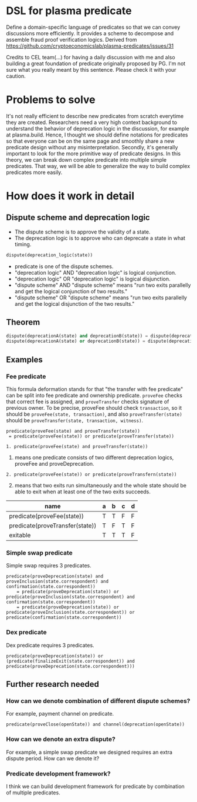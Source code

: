 DSL for plasma predicate
=====


Define a domain-specific language of predicates so that we can convey discussions more efficiently. It provides a scheme to decompose and assemble fraud proof verification logics.
Derived from https://github.com/cryptoeconomicslab/plasma-predicates/issues/31

Credits to CEL team(...) for having a daily discussion with me and also building a great foundation of predicate originally proposed by PG.
I'm not sure what you really meant by this sentence. Please check it with your caution.

# Problems to solve

It's not really efficient to describe new predicates from scratch everytime they are created. Researchers need a very high context background to understand the behavior of deprecation logic in the discussion, for example at plasma.build. Hence, I thought we should define notations for predicates so that everyone can be on the same page and smoothly share a new predicate design without any misinterpretation.
Secondly, it's generally important to look for the more primitive way of predicate designs. In this theory, we can break down complex predicate into multiple simple predicates. That way, we will be able to generalize the way to build complex predicates more easily.

# How does it work in detail

## Dispute scheme and deprecation logic

* The dispute scheme is to approve the validity of a state.
* The deprecation logic is to approve who can deprecate a state in what timing.

```python
dispute(deprecation_logic(state))
```

* predicate is one of the dispute schemes.
* "deprecation logic" AND "deprecation logic" is logical conjunction.
* "deprecation logic" OR "deprecation logic" is logical disjunction.
* "dispute scheme" AND "dispute scheme" means "run two exits parallelly and get the logical conjunction of two results."
* "dispute scheme" OR "dispute scheme" means "run two exits parallelly and get the logical disjunction of the two results."

## Theorem

```python 
dispute(deprecationA(state) and deprecationB(state)) = dispute(deprecationA(state)) or dispute(deprecationB(state))
dispute(deprecationA(state) or deprecationB(state)) = dispute(deprecationA(state)) and dispute(deprecationB(state))
```

## Examples

### Fee predicate

This formula deformation stands for that "the transfer with fee predicate" can be split into fee predicate and ownership predicate.
`proveFee` checks that correct fee is assigned, and `proveTransfer` checks signature of previous owner.
To be precise, proveFee should check `transaction`, so it should be `proveFee(state, transaction)`, and also `proveTransfer(state)` should be `proveTransfer(state, transaction, witness)`.

```
predicate(proveFee(state) and proveTransfer(state))
 = predicate(proveFee(state)) or predicate(proveTransfer(state))
```

```
1. predicate(proveFee(state) and proveTransfer(state))
```	

1. means one predicate consists of two different deprecation logics, proveFee and proveDeprecation.

```
2. predicate(proveFee(state)) or predicate(proveTransfern(state))
```

2. means that two exits run simultaneously and the whole state should be able to exit when at least one of the two exits succeeds.


|name|a|b|c|d|
| --- | --- | --- | --- | --- |
| predicate(proveFee(state)) | T| T| F| F |
| predicate(proveTransfer(state)) | T| F| T| F|
| exitable | T| T| T| F|

### Simple swap predicate

Simple swap requires 3 predicates.

```
predicate(proveDeprecation(state) and proveInclusion(state.correspondent) and confirmation(state.correspondent))
	= predicate(proveDeprecation(state)) or predicate(proveInclusion(state.correspondent) and confirmation(state.correspondent))
	= predicate(proveDeprecation(state)) or predicate(proveInclusion(state.correspondent)) or predicate(confirmation(state.correspondent))
```

### Dex predicate

Dex predicate requires 3 predicates.

```
predicate(proveDeprecation(state)) or (predicate(finalizeExit(state.correspondent)) and predicate(proveDeprecation(state.correspondent)))
```

## Further research needed

### How can we denote combination of different dispute schemes?

For example, payment channel on predicate.

```
predicate(proveClose(openState)) and channel(deprecation(openState))
```

### How can we denote an extra dispute?

For example, a simple swap predicate we designed requires an extra dispute period. How can we denote it?

### Predicate development framework?

I think we can build development framework for predicate by combination of multiple predicates.


